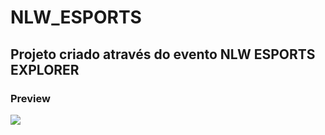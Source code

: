 # NLW_ESPORTS

<h2>Projeto criado através do evento NLW ESPORTS EXPLORER</h2>
<h3>Preview</h3>

<img src="/NLW_ESPORTS/assts/preview">
